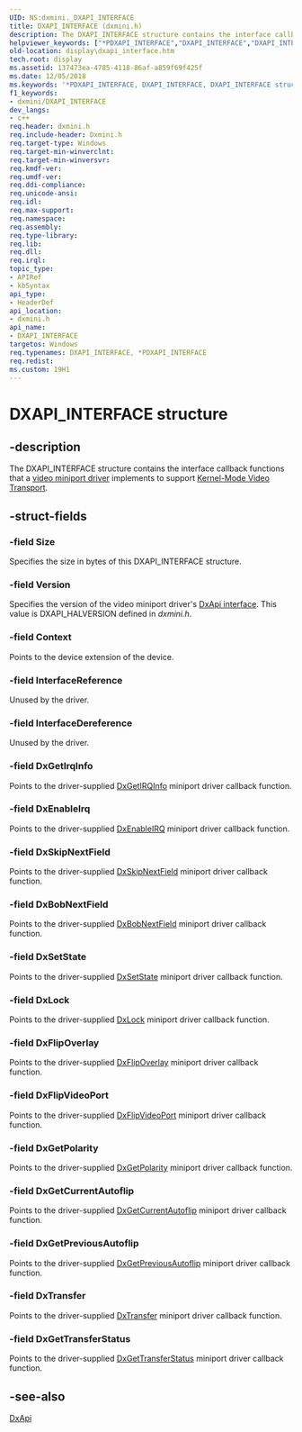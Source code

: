 ```yaml
---
UID: NS:dxmini._DXAPI_INTERFACE
title: DXAPI_INTERFACE (dxmini.h)
description: The DXAPI_INTERFACE structure contains the interface callback functions that a video miniport driver implements to support Kernel-Mode Video Transport.helpviewer_keywords: ["*PDXAPI_INTERFACE","DXAPI_INTERFACE","DXAPI_INTERFACE structure [Display Devices]","PDXAPI_INTERFACE","PDXAPI_INTERFACE structure pointer [Display Devices]","ddstrcts_99854747-7e4c-4a5a-9252-13f56abdffbc.xml","display.dxapi_interface","dxmini/DXAPI_INTERFACE","dxmini/PDXAPI_INTERFACE"]
old-location: display\dxapi_interface.htm
tech.root: display
ms.assetid: 137473ea-4785-4118-86af-a859f69f425f
ms.date: 12/05/2018
ms.keywords: '*PDXAPI_INTERFACE, DXAPI_INTERFACE, DXAPI_INTERFACE structure [Display Devices], PDXAPI_INTERFACE, PDXAPI_INTERFACE structure pointer [Display Devices], ddstrcts_99854747-7e4c-4a5a-9252-13f56abdffbc.xml, display.dxapi_interface, dxmini/DXAPI_INTERFACE, dxmini/PDXAPI_INTERFACE'
f1_keywords:
- dxmini/DXAPI_INTERFACE
dev_langs:
- c++
req.header: dxmini.h
req.include-header: Dxmini.h
req.target-type: Windows
req.target-min-winverclnt: 
req.target-min-winversvr: 
req.kmdf-ver: 
req.umdf-ver: 
req.ddi-compliance: 
req.unicode-ansi: 
req.idl: 
req.max-support: 
req.namespace: 
req.assembly: 
req.type-library: 
req.lib: 
req.dll: 
req.irql: 
topic_type:
- APIRef
- kbSyntax
api_type:
- HeaderDef
api_location:
- dxmini.h
api_name:
- DXAPI_INTERFACE
targetos: Windows
req.typenames: DXAPI_INTERFACE, *PDXAPI_INTERFACE
req.redist: 
ms.custom: 19H1
---
```


# DXAPI_INTERFACE structure


## -description


The DXAPI_INTERFACE structure contains the interface callback functions that a <a href="https://docs.microsoft.com/windows-hardware/drivers/display/video-miniport-drivers-in-the-windows-2000-display-driver-model">video miniport driver</a> implements to support <a href="https://docs.microsoft.com/windows-hardware/drivers/display/kernel-mode-video-transport">Kernel-Mode Video Transport</a>.


## -struct-fields




### -field Size

Specifies the size in bytes of this DXAPI_INTERFACE structure.


### -field Version

Specifies the version of the video miniport driver's <a href="https://docs.microsoft.com/windows-hardware/drivers/ddi/content/index">DxApi interface</a>. This value is DXAPI_HALVERSION defined in <i>dxmini.h</i>.


### -field Context

Points to the device extension of the device. 


### -field InterfaceReference

Unused by the driver. 


### -field InterfaceDereference

Unused by the driver. 


### -field DxGetIrqInfo

Points to the driver-supplied <a href="https://docs.microsoft.com/windows/desktop/api/dxmini/nc-dxmini-pdx_getirqinfo">DxGetIRQInfo</a> miniport driver callback function.


### -field DxEnableIrq

Points to the driver-supplied <a href="https://docs.microsoft.com/windows/desktop/api/dxmini/nc-dxmini-pdx_enableirq">DxEnableIRQ</a> miniport driver callback function.


### -field DxSkipNextField

Points to the driver-supplied <a href="https://docs.microsoft.com/windows/desktop/api/dxmini/nc-dxmini-pdx_skipnextfield">DxSkipNextField</a> miniport driver callback function.


### -field DxBobNextField

Points to the driver-supplied <a href="https://docs.microsoft.com/windows/desktop/api/dxmini/nc-dxmini-pdx_bobnextfield">DxBobNextField</a> miniport driver callback function.


### -field DxSetState

Points to the driver-supplied <a href="https://docs.microsoft.com/windows/desktop/api/dxmini/nc-dxmini-pdx_setstate">DxSetState</a> miniport driver callback function.


### -field DxLock

Points to the driver-supplied <a href="https://docs.microsoft.com/windows/desktop/api/dxmini/nc-dxmini-pdx_lock">DxLock</a> miniport driver callback function.


### -field DxFlipOverlay

Points to the driver-supplied <a href="https://docs.microsoft.com/windows/desktop/api/dxmini/nc-dxmini-pdx_flipoverlay">DxFlipOverlay</a> miniport driver callback function.


### -field DxFlipVideoPort

Points to the driver-supplied <a href="https://docs.microsoft.com/windows/desktop/api/dxmini/nc-dxmini-pdx_flipvideoport">DxFlipVideoPort</a> miniport driver callback function.


### -field DxGetPolarity

Points to the driver-supplied <a href="https://docs.microsoft.com/windows/desktop/api/dxmini/nc-dxmini-pdx_getpolarity">DxGetPolarity</a> miniport driver callback function.


### -field DxGetCurrentAutoflip

Points to the driver-supplied <a href="https://docs.microsoft.com/windows/desktop/api/dxmini/nc-dxmini-pdx_getcurrentautoflip">DxGetCurrentAutoflip</a> miniport driver callback function.


### -field DxGetPreviousAutoflip

Points to the driver-supplied <a href="https://docs.microsoft.com/windows/desktop/api/dxmini/nc-dxmini-pdx_getpreviousautoflip">DxGetPreviousAutoflip</a> miniport driver callback function.


### -field DxTransfer

Points to the driver-supplied <a href="https://docs.microsoft.com/windows/desktop/api/dxmini/nc-dxmini-pdx_transfer">DxTransfer</a> miniport driver callback function.


### -field DxGetTransferStatus

Points to the driver-supplied <a href="https://docs.microsoft.com/windows/desktop/api/dxmini/nc-dxmini-pdx_gettransferstatus">DxGetTransferStatus</a> miniport driver callback function.


## -see-also




<a href="https://docs.microsoft.com/windows-hardware/drivers/ddi/content/dxapi/nf-dxapi-dxapi">DxApi</a>
 

 


